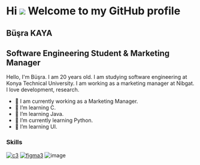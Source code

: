 # Hi ![](https://user-images.githubusercontent.com/18350557/176309783-0785949b-9127-417c-8b55-ab5a4333674e.gif)  Welcome to my GitHub profile
## Büşra KAYA
## Software Engineering Student & Marketing Manager
 Hello, I'm Büşra. I am 20 years old. I am studying software engineering at Konya Technical University. 
 I am working as a marketing manager at Nibgat. I love development, research.
- 🔭 I am currently working as a Marketing Manager.
- 🌱 I’m learning  C.
- 🌱 I’m learning  Java.
- 🌱 I’m currently learning  Python.
- 🌱 I’m learning UI.

### Skills
[![c3](https://user-images.githubusercontent.com/96542141/223508444-9738dca6-3c2d-425d-8dc9-d0cde69d24ce.png)](https://tr.wikipedia.org/wiki/C_(programlama_dili))
[![figma3](https://user-images.githubusercontent.com/96542141/223508735-f5e5550f-3655-41e3-a837-b5ac01c2c88c.png)](https://www.figma.com/)
![image](https://github.com/busra-kayaa/busra-kayaa/assets/123842732/a1e22c1a-753e-43fd-92b9-a1427c8390e9)

